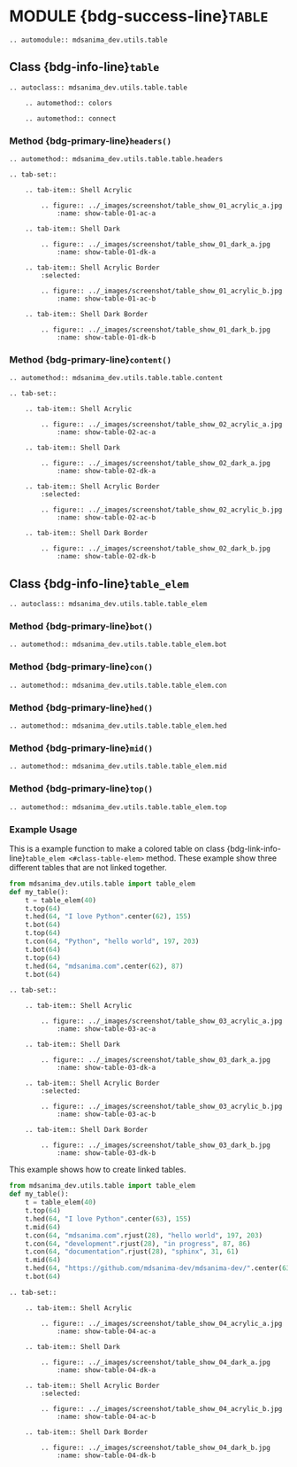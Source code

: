 # MODULE {bdg-success-line}`TABLE`

```{eval-rst}
.. automodule:: mdsanima_dev.utils.table
```

## Class {bdg-info-line}`table`

```{eval-rst}
.. autoclass:: mdsanima_dev.utils.table.table

    .. automethod:: colors

    .. automethod:: connect
```

### Method {bdg-primary-line}`headers()`

```{eval-rst}
.. automethod:: mdsanima_dev.utils.table.table.headers
```

```{eval-rst}
.. tab-set::

    .. tab-item:: Shell Acrylic

        .. figure:: ../_images/screenshot/table_show_01_acrylic_a.jpg
            :name: show-table-01-ac-a

    .. tab-item:: Shell Dark

        .. figure:: ../_images/screenshot/table_show_01_dark_a.jpg
            :name: show-table-01-dk-a

    .. tab-item:: Shell Acrylic Border
        :selected:

        .. figure:: ../_images/screenshot/table_show_01_acrylic_b.jpg
            :name: show-table-01-ac-b

    .. tab-item:: Shell Dark Border

        .. figure:: ../_images/screenshot/table_show_01_dark_b.jpg
            :name: show-table-01-dk-b
```

### Method {bdg-primary-line}`content()`

```{eval-rst}
.. automethod:: mdsanima_dev.utils.table.table.content
```

```{eval-rst}
.. tab-set::

    .. tab-item:: Shell Acrylic

        .. figure:: ../_images/screenshot/table_show_02_acrylic_a.jpg
            :name: show-table-02-ac-a

    .. tab-item:: Shell Dark

        .. figure:: ../_images/screenshot/table_show_02_dark_a.jpg
            :name: show-table-02-dk-a

    .. tab-item:: Shell Acrylic Border
        :selected:

        .. figure:: ../_images/screenshot/table_show_02_acrylic_b.jpg
            :name: show-table-02-ac-b

    .. tab-item:: Shell Dark Border

        .. figure:: ../_images/screenshot/table_show_02_dark_b.jpg
            :name: show-table-02-dk-b
```

## Class {bdg-info-line}`table_elem`

```{eval-rst}
.. autoclass:: mdsanima_dev.utils.table.table_elem
```

### Method {bdg-primary-line}`bot()`

```{eval-rst}
.. automethod:: mdsanima_dev.utils.table.table_elem.bot
```

### Method {bdg-primary-line}`con()`

```{eval-rst}
.. automethod:: mdsanima_dev.utils.table.table_elem.con
```

### Method {bdg-primary-line}`hed()`

```{eval-rst}
.. automethod:: mdsanima_dev.utils.table.table_elem.hed
```

### Method {bdg-primary-line}`mid()`

```{eval-rst}
.. automethod:: mdsanima_dev.utils.table.table_elem.mid
```

### Method {bdg-primary-line}`top()`

```{eval-rst}
.. automethod:: mdsanima_dev.utils.table.table_elem.top
```

### Example Usage

This is a example function to make a colored table on class
{bdg-link-info-line}`table_elem <#class-table-elem>` method. These example show
three different tables that are not linked together.

```python
from mdsanima_dev.utils.table import table_elem
def my_table():
    t = table_elem(40)
    t.top(64)
    t.hed(64, "I love Python".center(62), 155)
    t.bot(64)
    t.top(64)
    t.con(64, "Python", "hello world", 197, 203)
    t.bot(64)
    t.top(64)
    t.hed(64, "mdsanima.com".center(62), 87)
    t.bot(64)
```

```{eval-rst}
.. tab-set::

    .. tab-item:: Shell Acrylic

        .. figure:: ../_images/screenshot/table_show_03_acrylic_a.jpg
            :name: show-table-03-ac-a

    .. tab-item:: Shell Dark

        .. figure:: ../_images/screenshot/table_show_03_dark_a.jpg
            :name: show-table-03-dk-a

    .. tab-item:: Shell Acrylic Border
        :selected:

        .. figure:: ../_images/screenshot/table_show_03_acrylic_b.jpg
            :name: show-table-03-ac-b

    .. tab-item:: Shell Dark Border

        .. figure:: ../_images/screenshot/table_show_03_dark_b.jpg
            :name: show-table-03-dk-b
```

This example shows how to create linked tables.

```python
from mdsanima_dev.utils.table import table_elem
def my_table():
    t = table_elem(40)
    t.top(64)
    t.hed(64, "I love Python".center(63), 155)
    t.mid(64)
    t.con(64, "mdsanima.com".rjust(28), "hello world", 197, 203)
    t.con(64, "development".rjust(28), "in progress", 87, 86)
    t.con(64, "documentation".rjust(28), "sphinx", 31, 61)
    t.mid(64)
    t.hed(64, "https://github.com/mdsanima-dev/mdsanima-dev/".center(63), 33)
    t.bot(64)
```

```{eval-rst}
.. tab-set::

    .. tab-item:: Shell Acrylic

        .. figure:: ../_images/screenshot/table_show_04_acrylic_a.jpg
            :name: show-table-04-ac-a

    .. tab-item:: Shell Dark

        .. figure:: ../_images/screenshot/table_show_04_dark_a.jpg
            :name: show-table-04-dk-a

    .. tab-item:: Shell Acrylic Border
        :selected:

        .. figure:: ../_images/screenshot/table_show_04_acrylic_b.jpg
            :name: show-table-04-ac-b

    .. tab-item:: Shell Dark Border

        .. figure:: ../_images/screenshot/table_show_04_dark_b.jpg
            :name: show-table-04-dk-b
```
